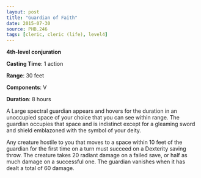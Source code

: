 ```yaml
---
layout: post
title: "Guardian of Faith"
date: 2015-07-30
source: PHB.246
tags: [cleric, cleric (life), level4]
---
```


**4th-level conjuration**

**Casting Time**: 1 action

**Range**: 30 feet

**Components**: V

**Duration**: 8 hours

A Large spectral guardian appears and hovers for the duration in an unoccupied space of your choice that you can see within range. The guardian occupies that space and is indistinct except for a gleaming sword and shield emblazoned with the symbol of your deity.

Any creature hostile to you that moves to a space within 10 feet of the guardian for the first time on a turn must succeed on a Dexterity saving throw. The creature takes 20 radiant damage on a failed save, or half as much damage on a successful one. The guardian vanishes when it has dealt a total of 60 damage.
